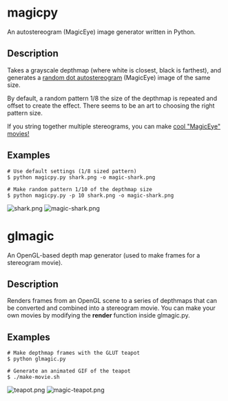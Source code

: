 magicpy
=======
An autostereogram (MagicEye) image generator written in Python.

Description
-----------
Takes a grayscale depthmap (where white is closest, black is farthest), and generates a [random dot autostereogram](http://en.wikipedia.org/wiki/Autostereogram) (MagicEye) image of the same size.

By default, a random pattern 1/8 the size of the depthmap is repeated and offset to create the effect. There seems to be an art to choosing the right pattern size.

If you string together multiple stereograms, you can make [cool "MagicEye" movies!](http://synesthesiam.com/code.php#stereograms)

Examples
--------
    # Use default settings (1/8 sized pattern)
    $ python magicpy.py shark.png -o magic-shark.png

    # Make random pattern 1/10 of the depthmap size
    $ python magicpy.py -p 10 shark.png -o magic-shark.png

![shark.png](https://raw.github.com/synesthesiam/magicpy/master/shark.png)
![magic-shark.png](https://raw.github.com/synesthesiam/magicpy/master/magic-shark.png)


glmagic
=======
An OpenGL-based depth map generator (used to make frames for a stereogram movie).

Description
-----------
Renders frames from an OpenGL scene to a series of depthmaps that can be converted and combined into a stereogram movie.
You can make your own movies by modifying the **render** function inside glmagic.py.

Examples
--------
    # Make depthmap frames with the GLUT teapot
    $ python glmagic.py

    # Generate an animated GIF of the teapot
    $ ./make-movie.sh

![teapot.png](https://raw.github.com/synesthesiam/magicpy/master/teapot.png)
![magic-teapot.png](https://raw.github.com/synesthesiam/magicpy/master/magic-teapot.png)
